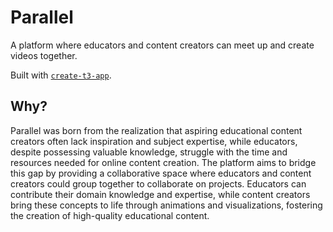 # Parallel

A platform where educators and content creators can meet up and create videos together.

Built with [`create-t3-app`](https://create.t3.gg/).

## Why?

Parallel was born from the realization that aspiring educational content creators often lack inspiration and subject expertise, while educators, despite possessing valuable knowledge, struggle with the time and resources needed for online content creation. The platform aims to bridge this gap by providing a collaborative space where educators and content creators could group together to collaborate on projects. Educators can contribute their domain knowledge and expertise, while content creators bring these concepts to life through animations and visualizations, fostering the creation of high-quality educational content.
